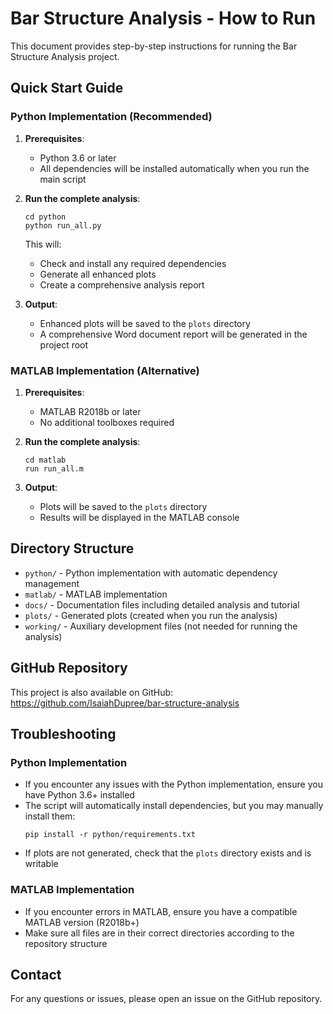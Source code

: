 # Bar Structure Analysis - How to Run

This document provides step-by-step instructions for running the Bar Structure Analysis project.

## Quick Start Guide

### Python Implementation (Recommended)

1. **Prerequisites**: 
   - Python 3.6 or later
   - All dependencies will be installed automatically when you run the main script

2. **Run the complete analysis**:
   ```
   cd python
   python run_all.py
   ```
   
   This will:
   - Check and install any required dependencies
   - Generate all enhanced plots
   - Create a comprehensive analysis report

3. **Output**:
   - Enhanced plots will be saved to the `plots` directory
   - A comprehensive Word document report will be generated in the project root

### MATLAB Implementation (Alternative)

1. **Prerequisites**: 
   - MATLAB R2018b or later
   - No additional toolboxes required

2. **Run the complete analysis**:
   ```
   cd matlab
   run run_all.m
   ```

3. **Output**:
   - Plots will be saved to the `plots` directory
   - Results will be displayed in the MATLAB console

## Directory Structure

- `python/` - Python implementation with automatic dependency management
- `matlab/` - MATLAB implementation 
- `docs/` - Documentation files including detailed analysis and tutorial
- `plots/` - Generated plots (created when you run the analysis)
- `working/` - Auxiliary development files (not needed for running the analysis)

## GitHub Repository

This project is also available on GitHub:
https://github.com/IsaiahDupree/bar-structure-analysis

## Troubleshooting

### Python Implementation

- If you encounter any issues with the Python implementation, ensure you have Python 3.6+ installed
- The script will automatically install dependencies, but you may manually install them:
  ```
  pip install -r python/requirements.txt
  ```
- If plots are not generated, check that the `plots` directory exists and is writable

### MATLAB Implementation

- If you encounter errors in MATLAB, ensure you have a compatible MATLAB version (R2018b+)
- Make sure all files are in their correct directories according to the repository structure

## Contact

For any questions or issues, please open an issue on the GitHub repository.
